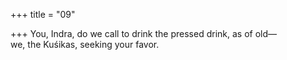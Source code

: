 +++
title = "09"

+++
You, Indra, do we call to drink the pressed drink, as of old—  
we, the Kuśikas, seeking your favor.  